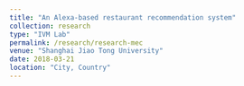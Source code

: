 ```yaml
---
title: "An Alexa-based restaurant recommendation system"
collection: research
type: "IVM Lab"
permalink: /research/research-mec
venue: "Shanghai Jiao Tong University"
date: 2018-03-21
location: "City, Country"
---
```


